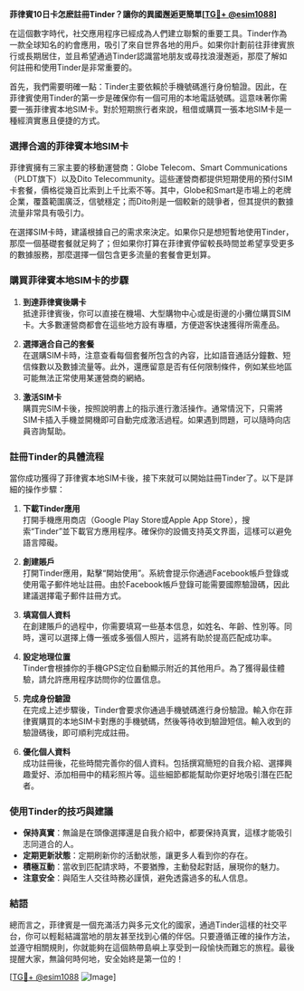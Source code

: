 **菲律賓10日卡怎麽註冊Tinder？讓你的異國邂逅更簡單[[TG💪+ @esim1088](https://t.me/s/esim1088)]**

在這個數字時代，社交應用程序已經成為人們建立聯繫的重要工具。Tinder作為一款全球知名的約會應用，吸引了來自世界各地的用戶。如果你計劃前往菲律賓旅行或長期居住，並且希望通過Tinder認識當地朋友或尋找浪漫邂逅，那麼了解如何註冊和使用Tinder是非常重要的。

首先，我們需要明確一點：Tinder主要依賴於手機號碼進行身份驗證。因此，在菲律賓使用Tinder的第一步是確保你有一個可用的本地電話號碼。這意味著你需要一張菲律賓本地SIM卡。對於短期旅行者來說，租借或購買一張本地SIM卡是一種經濟實惠且便捷的方式。

### **選擇合適的菲律賓本地SIM卡**

菲律賓擁有三家主要的移動運營商：Globe Telecom、Smart Communications（PLDT旗下）以及Dito Telecommunity。這些運營商都提供短期使用的預付SIM卡套餐，價格從幾百比索到上千比索不等。其中，Globe和Smart是市場上的老牌企業，覆蓋範圍廣泛，信號穩定；而Dito則是一個較新的競爭者，但其提供的數據流量非常具有吸引力。

在選擇SIM卡時，建議根據自己的需求來決定。如果你只是想短暫地使用Tinder，那麼一個基礎套餐就足夠了；但如果你打算在菲律賓停留較長時間並希望享受更多的數據服務，那麼選擇一個包含更多流量的套餐會更划算。

### **購買菲律賓本地SIM卡的步驟**

1. **到達菲律賓後購卡**  
   抵達菲律賓後，你可以直接在機場、大型購物中心或是街邊的小攤位購買SIM卡。大多數運營商都會在這些地方設有專櫃，方便遊客快速獲得所需產品。

2. **選擇適合自己的套餐**  
   在選購SIM卡時，注意查看每個套餐所包含的內容，比如語音通話分鐘數、短信條數以及數據流量等。此外，還應留意是否有任何限制條件，例如某些地區可能無法正常使用某運營商的網絡。

3. **激活SIM卡**  
   購買完SIM卡後，按照說明書上的指示進行激活操作。通常情況下，只需將SIM卡插入手機並開機即可自動完成激活過程。如果遇到問題，可以隨時向店員咨詢幫助。

### **註冊Tinder的具體流程**

當你成功獲得了菲律賓本地SIM卡後，接下來就可以開始註冊Tinder了。以下是詳細的操作步驟：

1. **下載Tinder應用**  
   打開手機應用商店（Google Play Store或Apple App Store），搜索“Tinder”並下載官方應用程序。確保你的設備支持英文界面，這樣可以避免語言障礙。

2. **創建賬戶**  
   打開Tinder應用，點擊“開始使用”。系統會提示你通過Facebook帳戶登錄或使用電子郵件地址註冊。由於Facebook帳戶登錄可能需要國際驗證碼，因此建議選擇電子郵件註冊方式。

3. **填寫個人資料**  
   在創建賬戶的過程中，你需要填寫一些基本信息，如姓名、年齡、性別等。同時，還可以選擇上傳一張或多張個人照片，這將有助於提高匹配成功率。

4. **設定地理位置**  
   Tinder會根據你的手機GPS定位自動顯示附近的其他用戶。為了獲得最佳體驗，請允許應用程序訪問你的位置信息。

5. **完成身份驗證**  
   在完成上述步驟後，Tinder會要求你通過手機號碼進行身份驗證。輸入你在菲律賓購買的本地SIM卡對應的手機號碼，然後等待收到驗證短信。輸入收到的驗證碼後，即可順利完成註冊。

6. **優化個人資料**  
   成功註冊後，花些時間完善你的個人資料。包括撰寫簡短的自我介紹、選擇興趣愛好、添加相冊中的精彩照片等。這些細節都能幫助你更好地吸引潛在匹配者。

### **使用Tinder的技巧與建議**

- **保持真實**：無論是在頭像選擇還是自我介紹中，都要保持真實，這樣才能吸引志同道合的人。
- **定期更新狀態**：定期刷新你的活動狀態，讓更多人看到你的存在。
- **積極互動**：當收到匹配請求時，不要猶豫，主動發起對話，展現你的魅力。
- **注意安全**：與陌生人交往時務必謹慎，避免透露過多的私人信息。

### **結語**

總而言之，菲律賓是一個充滿活力與多元文化的國家，通過Tinder這樣的社交平台，你可以輕鬆結識當地的朋友甚至找到心儀的伴侶。只要遵循正確的操作方法，並遵守相關規則，你就能夠在這個熱帶島嶼上享受到一段愉快而難忘的旅程。最後提醒大家，無論何時何地，安全始終是第一位的！

[[TG💪+ @esim1088](https://t.me/s/esim1088) ![Image](https://i.postimg.cc/4NQfJmqS/Snipaste-2025-05-13-00-14-12.png)]
